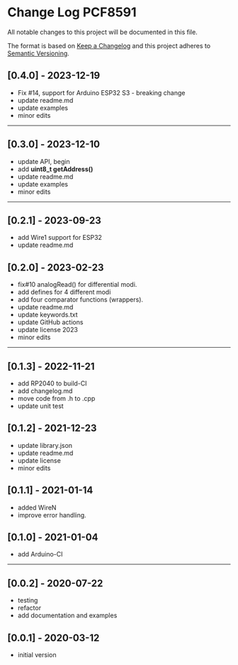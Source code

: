 # Change Log PCF8591

All notable changes to this project will be documented in this file.

The format is based on [Keep a Changelog](http://keepachangelog.com/)
and this project adheres to [Semantic Versioning](http://semver.org/).


## [0.4.0] - 2023-12-19
- Fix #14, support for Arduino ESP32 S3 - breaking change
- update readme.md
- update examples
- minor edits

----

## [0.3.0] - 2023-12-10
- update API, begin
- add **uint8_t getAddress()**
- update readme.md
- update examples
- minor edits

----

## [0.2.1] - 2023-09-23
- add Wire1 support for ESP32
- update readme.md


## [0.2.0] - 2023-02-23
- fix#10 analogRead() for differential modi.
- add defines for 4 different modi
- add four comparator functions (wrappers).
- update readme.md
- update keywords.txt
- update GitHub actions
- update license 2023
- minor edits

----

## [0.1.3] - 2022-11-21
- add RP2040 to build-CI
- add changelog.md
- move code from .h to .cpp
- update unit test

## [0.1.2] - 2021-12-23
- update library.json
- update readme.md
- update license
- minor edits

## [0.1.1] - 2021-01-14
- added WireN
- improve error handling.

## [0.1.0] - 2021-01-04
- add Arduino-CI

----

## [0.0.2] - 2020-07-22
- testing
- refactor
- add documentation and examples

## [0.0.1] - 2020-03-12
- initial version

